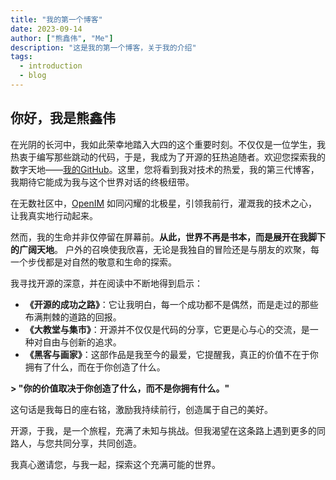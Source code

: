 ```yaml
---
title: "我的第一个博客"
date: 2023-09-14
author: ["熊鑫伟", "Me"]
description: "这是我的第一个博客，关于我的介绍"
tags:
  - introduction
  - blog
---
```


## 你好，我是熊鑫伟

在光阴的长河中，我如此荣幸地踏入大四的这个重要时刻。不仅仅是一位学生，我热衷于编写那些跳动的代码，于是，我成为了开源的狂热追随者。欢迎您探索我的数字天地——[我的GitHub](https://github.com/cubxxw)。这里，您将看到我对技术的热爱，我的第三代博客，我期待它能成为我与这个世界对话的终极纽带。

在无数社区中，[OpenIM](http://github.com/OpenIMSDK/Open-IM-Server) 如同闪耀的北极星，引领我前行，灌溉我的技术之心，让我真实地行动起来。

然而，我的生命并非仅停留在屏幕前。**从此，世界不再是书本，而是展开在我脚下的广阔天地**。 户外的召唤使我欣喜，无论是我独自的冒险还是与朋友的欢聚，每一个步伐都是对自然的敬意和生命的探索。

我寻找开源的深意，并在阅读中不断地得到启示：

+ **《开源的成功之路》**：它让我明白，每一个成功都不是偶然，而是走过的那些布满荆棘的道路的回报。
+ **《大教堂与集市》**：开源并不仅仅是代码的分享，它更是心与心的交流，是一种对自由与创新的追求。
+ **《黑客与画家》**：这部作品是我至今的最爱，它提醒我，真正的价值不在于你拥有了什么，而在于你创造了什么。

**> "你的价值取决于你创造了什么，而不是你拥有什么。"**

这句话是我每日的座右铭，激励我持续前行，创造属于自己的美好。

开源，于我，是一个旅程，充满了未知与挑战。但我渴望在这条路上遇到更多的同路人，与您共同分享，共同创造。

我真心邀请您，与我一起，探索这个充满可能的世界。
